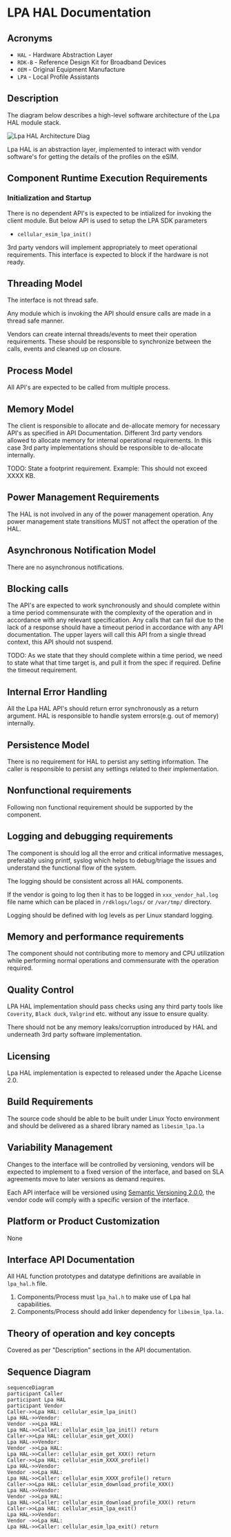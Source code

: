 # LPA HAL Documentation

## Acronyms

- `HAL` \- Hardware Abstraction Layer
- `RDK-B` \- Reference Design Kit for Broadband Devices
- `OEM` \- Original Equipment Manufacture
- `LPA` \- Local Profile Assistants

## Description
The diagram below describes a high-level software architecture of the Lpa HAL module stack. 

![Lpa HAL Architecture Diag](images/Lpa_HAL_Architecture.png)

Lpa HAL is an abstraction layer, implemented to interact with vendor software's for getting the details of the profiles on the eSIM.

## Component Runtime Execution Requirements

### Initialization and Startup

There is no dependent API's is expected to be intialized for invoking the client module. But below API is used to setup the LPA SDK parameters
- `cellular_esim_lpa_init()`

3rd party vendors will implement appropriately to meet operational requirements. This interface is expected to block if the hardware is not ready.


## Threading Model

The interface is not thread safe.

Any module which is invoking the API should ensure calls are made in a thread safe manner.

Vendors can create internal threads/events to meet their operation requirements.  These should be responsible to synchronize between the calls, events and cleaned up on closure.

## Process Model

All API's are expected to be called from multiple process.

## Memory Model

The client is responsible to allocate and de-allocate memory for necessary API's as specified in API Documentation.
Different 3rd party vendors allowed to allocate memory for internal operational requirements. In this case 3rd party implementations should be responsible to de-allocate internally.

TODO:
State a footprint requirement. Example: This should not exceed XXXX KB.

## Power Management Requirements

The HAL is not involved in any of the power management operation.
Any power management state transitions MUST not affect the operation of the HAL.

## Asynchronous Notification Model

There are no asynchronous notifications.

## Blocking calls

The API's are expected to work synchronously and should complete within a time period commensurate with the complexity of the operation and in accordance with any relevant specification.
Any calls that can fail due to the lack of a response should have a timeout period in accordance with any API documentation.
The upper layers will call this API from a single thread context, this API should not suspend.

TODO:
As we state that they should complete within a time period, we need to state what that time target is, and pull it from the spec if required. Define the timeout requirement.

## Internal Error Handling

All the Lpa HAL API's should return error synchronously as a return argument. HAL is responsible to handle system errors(e.g. out of memory) internally.

## Persistence Model

There is no requirement for HAL to persist any setting information. The caller is responsible to persist any settings related to their implementation.

## Nonfunctional requirements

Following non functional requirement should be supported by the component.

## Logging and debugging requirements

The component is should log all the error and critical informative messages, preferably using printf, syslog which helps to debug/triage the issues and understand the functional flow of the system.

The logging should be consistent across all HAL components.

If the vendor is going to log then it has to be logged in `xxx_vendor_hal.log` file name which can be placed in `/rdklogs/logs/` or `/var/tmp/` directory.

Logging should be defined with log levels as per Linux standard logging.

## Memory and performance requirements

The component should not contributing more to memory and CPU utilization while performing normal operations and commensurate with the operation required.

## Quality Control

LPA HAL implementation should pass checks using any third party tools like `Coverity`, `Black duck`, `Valgrind` etc. without any issue to ensure quality.

There should not be any memory leaks/corruption introduced by HAL and underneath 3rd party software implementation.

## Licensing

Lpa HAL implementation is expected to released under the Apache License 2.0. 

## Build Requirements

The source code should be able to be built under Linux Yocto environment and should be delivered as a shared library named as `libesim_lpa.la`
  
## Variability Management

Changes to the interface will be controlled by versioning, vendors will be expected to implement to a fixed version of the interface, and based on SLA agreements move to later versions as demand requires.

Each API interface will be versioned using [Semantic Versioning 2.0.0](https://semver.org/), the vendor code will comply with a specific version of the interface.

## Platform or Product Customization

None

## Interface API Documentation

All HAL function prototypes and datatype definitions are available in `lpa_hal.h` file.
    
1. Components/Process must `lpa_hal.h` to make use of Lpa hal capabilities.
2. Components/Process should add linker dependency for `libesim_lpa.la.`

## Theory of operation and key concepts

Covered as per "Description" sections in the API documentation.

## Sequence Diagram

```mermaid
sequenceDiagram
participant Caller
participant Lpa HAL
participant Vendor
Caller->>Lpa HAL: cellular_esim_lpa_init()
Lpa HAL->>Vendor: 
Vendor ->>Lpa HAL: 
Lpa HAL->>Caller: cellular_esim_lpa_init() return
Caller->>Lpa HAL: cellular_esim_get_XXX()
Lpa HAL->>Vendor: 
Vendor ->>Lpa HAL: 
Lpa HAL->>Caller: cellular_esim_get_XXX() return
Caller->>Lpa HAL: cellular_esim_XXXX_profile()
Lpa HAL->>Vendor: 
Vendor ->>Lpa HAL: 
Lpa HAL->>Caller: cellular_esim_XXXX_profile() return
Caller->>Lpa HAL: cellular_esim_download_profile_XXX()
Lpa HAL->>Vendor: 
Vendor ->>Lpa HAL: 
Lpa HAL->>Caller: cellular_esim_download_profile_XXX() return
Caller->>Lpa HAL: cellular_esim_lpa_exit()
Lpa HAL->>Vendor: 
Vendor ->>Lpa HAL: 
Lpa HAL->>Caller: cellular_esim_lpa_exit() return
```
